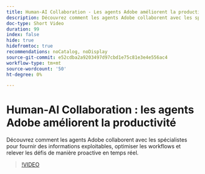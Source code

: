 ```yaml
---
title: Human-AI Collaboration - Les agents Adobe améliorent la productivité
description: Découvrez comment les agents Adobe collaborent avec les spécialistes pour fournir des informations exploitables, optimiser les workflows et relever les défis de manière proactive en temps réel.
doc-type: Short Video
duration: 99
index: false
hide: true
hidefromtoc: true
recommendations: noCatalog, noDisplay
source-git-commit: e52cdba2a9203497d97cbd1e75c81e3e4e556ac4
workflow-type: tm+mt
source-wordcount: '50'
ht-degree: 0%

---
```



# Human-AI Collaboration : les agents Adobe améliorent la productivité

Découvrez comment les agents Adobe collaborent avec les spécialistes pour fournir des informations exploitables, optimiser les workflows et relever les défis de manière proactive en temps réel.

<!-- 62_S653_3442539_98_humanai-collaboration-adobe-agents-enhancing-productivity -->
>[!VIDEO](https://video.tv.adobe.com/v/3460399/?learn=on&enablevpops=true&captions=fre_fr)
